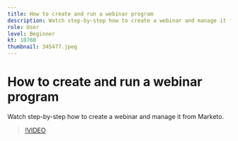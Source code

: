```yaml
---
title: How to create and run a webinar program
description: Watch step-by-step how to create a webinar and manage it from Marketo.
role: User
level: Beginner
kt: 10760
thumbnail: 345477.jpeg
---
```


# How to create and run a webinar program

Watch step-by-step how to create a webinar and manage it from Marketo.

>[!VIDEO](https://video.tv.adobe.com/v/345477/?quality=12&learn=on)
